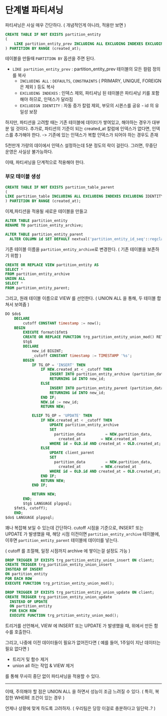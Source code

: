 # 단계별 파티셔닝

파티셔닝은 사실 매우 간단하다. ( 개념적인게 아니라, 적용만 보면 )

```sql
CREATE TABLE IF NOT EXISTS partition_entity
(
    LIKE partition_entity_prev INCLUDING ALL EXCLUDING INDEXES EXCLUDING IDENTITY
) PARTITION BY RANGE (created_at);
```

테이블을 만들때 `PARTITION BY` 옵션을 주면 된다.

- `LIKE partition_entity_prev` : partition_entity_prev 테이블의 모든 컬럼 정의를 복사
    - `INCLUDING ALL` : `DEFAULTS`, `CONSTRAINTS` ( PRIMARY, UNIQUE, FOREIGN 은 제외 ) 등도 복사
    - `EXCLUDING INDEXES` : 인덱스 제외, 파티셔닝 된 테이블은 파티셔닝 키를 포함해야 하므로, 인덱스가 달라짐
    - `EXCLUDIGN IDENTITY` : 자동 증가 칼럼 제외, 부모의 시퀸스를 공유 - id 의 유일성 보장

하지만, 파티션을 고려할 때는 기존 테이블에 데이터가 쌓여있고, 해야하는 경우가 대부분 일 것이다.
추가로, 파티션의 기준이 되는 created_at 칼럼에 인덱스가 없다면, 인덱스를 추가해야 한다.
-> 기존에 있는 인덱스가 복합 인덱스가 되어야 하는 경우도 존재

5천만개 가량의 데이에서 인덱스 설정하는데 5분 정도의 락이 걸린다.
그러면, 무중단 운영은 사실상 불가능하다.

이때, 파티셔닝을 단계적으로 적용해야 한다.

### 부모 테이블 생성

```sql
CREATE TABLE IF NOT EXISTS partition_table_parent
(
LIKE partition_table INCLUDING ALL EXCLUDING INDEXES EXCLUDING IDENTITY
) PARTITION BY RANGE (created_at);
```

이제,파티션을 적용될 새로운 테이블을 만들고

```sql
ALTER TABLE partition_entity
RENAME TO partition_entity_archive;

ALTER TABLE partition_entity_parent
  ALTER COLUMN id SET DEFAULT nextval('partition_entity_id_seq'::regclass);
```

기존 테이블 이름을 `partition_entity_archive`로 변경한다.
( 기존 테이블을 보존하기 위함 )

```sql
CREATE OR REPLACE VIEW partition_entity AS
SELECT *
FROM partition_entity_archive
UNION ALL
SELECT *
FROM partition_entity_parent;
```

그리고, 원래 테이블 이름으로 VIEW 를 선언한다.
( UNION ALL 을 통해, 두 테이블 합쳐서 보여줌 )

```sql
DO $do$
    DECLARE
        cutoff CONSTANT timestamp := now();
    BEGIN
        EXECUTE format($fmt$
        CREATE OR REPLACE FUNCTION trg_partition_entity_union_mod() RETURNS trigger AS
        $tg$
        DECLARE
            new_id BIGINT;
            _cutoff CONSTANT timestamp := TIMESTAMP '%s';
        BEGIN
            IF TG_OP = 'INSERT' THEN
                IF NEW.created_at < _cutoff THEN
                    INSERT INTO partition_entity_archive (partition_data, created_at) VALUES (NEW.partition_data, NEW.created_at)
                    RETURNING id INTO new_id;
                ELSE
                    INSERT INTO partition_entity_parent (partition_data, created_at) VALUES (NEW.partition_data, NEW.created_at)
                    RETURNING id INTO new_id;
                END IF;
                NEW.id := new_id;
                RETURN NEW;

            ELSIF TG_OP = 'UPDATE' THEN
                IF NEW.created_at < _cutoff THEN
                    UPDATE partition_entity_archive
                    SET
                      partition_data         = NEW.partition_data,
                        created_at         = NEW.created_at
                    WHERE id = OLD.id AND created_at = OLD.created_at;
                ELSE
                    UPDATE client_parent
                    SET
                      partition_data         = NEW.partition_data,
                        created_at         = NEW.created_at
                    WHERE id = OLD.id AND created_at = OLD.created_at;
                END IF;
                RETURN NEW;
            END IF;

            RETURN NEW;
        END;
        $tg$ LANGUAGE plpgsql;
    $fmt$, cutoff);
    END;
$do$ LANGUAGE plpgsql;
```

꽤나 복잡해 보일 수 있는데 간단하다.
cutoff 시점을 기준으로, INSERT 또는 UPDATE 가 발생했을 때,
해당 시점 이전이면 `partition_entity_archive` 테이블에, 이후면 `partition_entity_parent` 테이블에 데이터를 넣는다.

( cutoff 를 조절해, 일정 시점까지 archive 에 쌓이는걸 설정도 가능 )

```sql
DROP TRIGGER IF EXISTS trg_partition_entity_union_insert ON client;
CREATE TRIGGER trg_partition_entity_union_insert
INSTEAD OF INSERT
ON partition_entity
FOR EACH ROW
EXECUTE FUNCTION trg_prtition_entity_union_mod();

DROP TRIGGER IF EXISTS trg_partition_entity_union_update ON client;
CREATE TRIGGER trg_partition_entity_union_update
  INSTEAD OF UPDATE
  ON partition_entity
  FOR EACH ROW
  EXECUTE FUNCTION trg_prtition_entity_union_mod();
```

트리거를 선언해서, VIEW 에 INSERT 또는 UPDATE 가 발생했을 때, 위에서 만든 함수를 호출한다.

그리고, 나중에 이전 데이터들이 필요가 없어진다면 ( 예를 들어, 1주일이 지난 데이터는 필요 없다면 )

- 트리거 및 함수 제거
- union all 하는 작업 & VIEW 제거

를 통해 무사히 중단 없이 파티셔닝을 적용할 수 있다.

---

이때, 주의해야 할 점은 UNION ALL 을 하면서 성능이 조금 느려질 수 있다.
( 특히, 복잡한 WHERE 조건이 있는 경우 )

언제나 상황에 맞게 하도록 고려하자. ( 우리팀은 당장 이걸로 충분하다고 일단락..? )